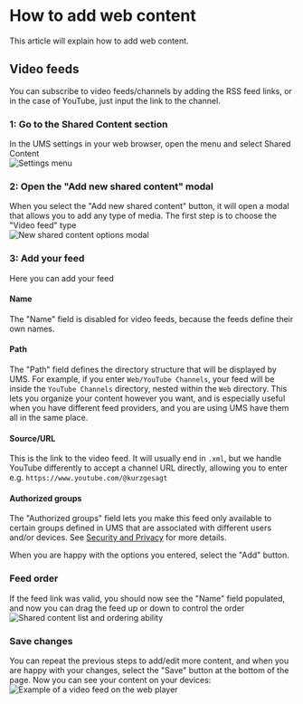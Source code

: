 # How to add web content

This article will explain how to add web content.

## Video feeds

You can subscribe to video feeds/channels by adding the RSS feed links, or in the case of YouTube, just input the link to the channel.

### 1: Go to the Shared Content section

In the UMS settings in your web browser, open the menu and select Shared Content\
![Settings menu](@site/docs/guides/img/how-to-add-web-content-1-shared-content.png)

### 2: Open the "Add new shared content" modal

When you select the "Add new shared content" button, it will open a modal that allows you to add any type of media. The first step is to choose the "Video feed" type\
![New shared content options modal](@site/docs/guides/img/how-to-add-web-content-2-add-modal.png)

### 3: Add your feed

Here you can add your feed

#### Name

The "Name" field is disabled for video feeds, because the feeds define their own names.

#### Path

The "Path" field defines the directory structure that will be displayed by UMS. For example, if you enter `Web/YouTube Channels`, your feed will be inside the `YouTube Channels` directory, nested within the `Web` directory. This lets you organize your content however you want, and is especially useful when you have different feed providers, and you are using UMS have them all in the same place.

#### Source/URL

This is the link to the video feed. It will usually end in `.xml`, but we handle YouTube differently to accept a channel URL directly, allowing you to enter e.g. `https://www.youtube.com/@kurzgesagt`

#### Authorized groups

The "Authorized groups" field lets you make this feed only available to certain groups defined in UMS that are associated with different users and/or devices. See [Security and Privacy](../configuration/security-and-privacy.md#link-person-to-renderer) for more details.

When you are happy with the options you entered, select the "Add" button.

### Feed order

If the feed link was valid, you should now see the "Name" field populated, and now you can drag the feed up or down to control the order\
![Shared content list and ordering ability](@site/docs/guides/img/how-to-add-web-content-3-see-name-and-sort.png)

### Save changes

You can repeat the previous steps to add/edit more content, and when you are happy with your changes, select the "Save" button at the bottom of the page. Now you can see your content on your devices:\
![Example of a video feed on the web player](@site/docs/guides/img/how-to-add-web-content-4-feed-player.png)
